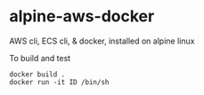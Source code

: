 # alpine-aws-docker

AWS cli, ECS cli, & docker, installed on alpine linux

To build and test

    docker build .
    docker run -it ID /bin/sh
